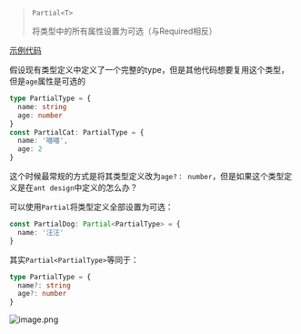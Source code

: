 > `Partial<T>`
> 
> 将类型中的所有属性设置为可选（与Required相反）

[示例代码](https://codesandbox.io/s/tsgong-ju-lei-xing-pc65yr?file=/src/index.tsx)

假设现有类型定义中定义了一个完整的type，但是其他代码想要复用这个类型，但是`age`属性是可选的
```ts
type PartialType = {
  name: string
  age: number
}
const PartialCat: PartialType = {
  name: '喵喵',
  age: 2
}
```

这个时候最常规的方式是将其类型定义改为`age?： number`，但是如果这个类型定义是在`ant design`中定义的怎么办？

可以使用`Partial`将类型定义全部设置为可选：
```ts
const PartialDog: Partial<PartialType> = {
  name: '汪汪'
}
```

其实`Partial<PartialType>`等同于：
```ts
type PartialType = {
  name?: string
  age?: number
}
```

![image.png](https://s2.loli.net/2023/01/09/h5QCWaHAPyL9qfb.png)
